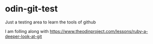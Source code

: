 # odin-git-test
Just a testing area to learn the tools of github


I am folling along with 
https://www.theodinproject.com/lessons/ruby-a-deeper-look-at-git